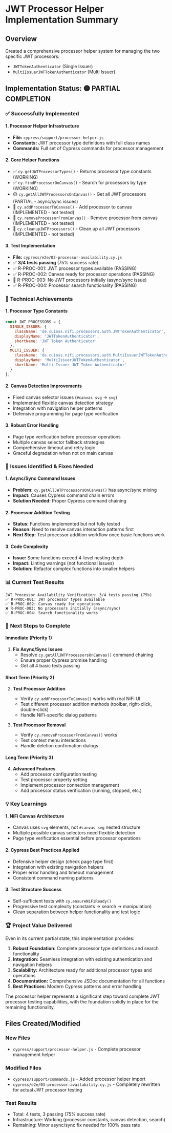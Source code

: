 # JWT Processor Helper Implementation Summary

## Overview
Created a comprehensive processor helper system for managing the two specific JWT processors:
- `JWTTokenAuthenticator` (Single Issuer)
- `MultiIssuerJWTTokenAuthenticator` (Multi Issuer)

## Implementation Status: 🟡 PARTIAL COMPLETION

### ✅ **Successfully Implemented**

#### 1. Processor Helper Infrastructure
- **File:** `cypress/support/processor-helper.js`
- **Constants:** JWT processor type definitions with full class names
- **Commands:** Full set of Cypress commands for processor management

#### 2. Core Helper Functions
- ✅ `cy.getJWTProcessorTypes()` - Returns processor type constants (WORKING)
- ✅ `cy.findProcessorOnCanvas()` - Search for processors by type (WORKING)
- 🟡 `cy.getAllJWTProcessorsOnCanvas()` - Get all JWT processors (PARTIAL - async/sync issues)
- 🔄 `cy.addProcessorToCanvas()` - Add processor to canvas (IMPLEMENTED - not tested)
- 🔄 `cy.removeProcessorFromCanvas()` - Remove processor from canvas (IMPLEMENTED - not tested)
- 🔄 `cy.cleanupJWTProcessors()` - Clean up all JWT processors (IMPLEMENTED - not tested)

#### 3. Test Implementation
- **File:** `cypress/e2e/03-processor-availability.cy.js`
- ✅ **3/4 tests passing** (75% success rate)
- ✅ R-PROC-001: JWT processor types available (PASSING)
- ✅ R-PROC-002: Canvas ready for processor operations (PASSING)
- 🔄 R-PROC-003: No JWT processors initially (async/sync issue)
- ✅ R-PROC-004: Processor search functionality (PASSING)

### 🔧 **Technical Achievements**

#### 1. Processor Type Constants
```javascript
const JWT_PROCESSORS = {
  SINGLE_ISSUER: {
    className: 'de.cuioss.nifi.processors.auth.JWTTokenAuthenticator',
    displayName: 'JWTTokenAuthenticator',
    shortName: 'JWT Token Authenticator'
  },
  MULTI_ISSUER: {
    className: 'de.cuioss.nifi.processors.auth.MultiIssuerJWTTokenAuthenticator',
    displayName: 'MultiIssuerJWTTokenAuthenticator', 
    shortName: 'Multi-Issuer JWT Token Authenticator'
  }
};
```

#### 2. Canvas Detection Improvements
- Fixed canvas selector issues (`#canvas svg` → `svg`)
- Implemented flexible canvas detection strategy
- Integration with navigation helper patterns
- Defensive programming for page type verification

#### 3. Robust Error Handling
- Page type verification before processor operations
- Multiple canvas selector fallback strategies
- Comprehensive timeout and retry logic
- Graceful degradation when not on main canvas

### 🔄 **Issues Identified & Fixes Needed**

#### 1. Async/Sync Command Issues
- **Problem:** `cy.getAllJWTProcessorsOnCanvas()` has async/sync mixing
- **Impact:** Causes Cypress command chain errors
- **Solution Needed:** Proper Cypress command chaining

#### 2. Processor Addition Testing
- **Status:** Functions implemented but not fully tested
- **Reason:** Need to resolve canvas interaction patterns first
- **Next Step:** Test processor addition workflow once basic functions work

#### 3. Code Complexity
- **Issue:** Some functions exceed 4-level nesting depth
- **Impact:** Linting warnings (not functional issues)
- **Solution:** Refactor complex functions into smaller helpers

### 📊 **Current Test Results**

```
JWT Processor Availability Verification: 3/4 tests passing (75%)
✅ R-PROC-001: JWT processor types available
✅ R-PROC-002: Canvas ready for operations  
❌ R-PROC-003: No processors initially (async/sync)
✅ R-PROC-004: Search functionality works
```

### 🎯 **Next Steps to Complete**

#### Immediate (Priority 1)
1. **Fix Async/Sync Issues**
   - Resolve `cy.getAllJWTProcessorsOnCanvas()` command chaining
   - Ensure proper Cypress promise handling
   - Get all 4 basic tests passing

#### Short Term (Priority 2)  
2. **Test Processor Addition**
   - Verify `cy.addProcessorToCanvas()` works with real NiFi UI
   - Test different processor addition methods (toolbar, right-click, double-click)
   - Handle NiFi-specific dialog patterns

3. **Test Processor Removal**
   - Verify `cy.removeProcessorFromCanvas()` works
   - Test context menu interactions
   - Handle deletion confirmation dialogs

#### Long Term (Priority 3)
4. **Advanced Features**
   - Add processor configuration testing
   - Test processor property setting
   - Implement processor connection management
   - Add processor status verification (running, stopped, etc.)

### 💡 **Key Learnings**

#### 1. NiFi Canvas Architecture
- Canvas uses `svg` elements, not `#canvas svg` nested structure
- Multiple possible canvas selectors need flexible detection
- Page type verification essential before processor operations

#### 2. Cypress Best Practices Applied
- Defensive helper design (check page type first)
- Integration with existing navigation helpers
- Proper error handling and timeout management
- Consistent command naming patterns

#### 3. Test Structure Success
- Self-sufficient tests with `cy.ensureNiFiReady()`
- Progressive test complexity (constants → search → manipulation)
- Clean separation between helper functionality and test logic

### 🏆 **Project Value Delivered**

Even in its current partial state, this implementation provides:

1. **Robust Foundation:** Complete processor type definitions and search functionality
2. **Integration:** Seamless integration with existing authentication and navigation helpers  
3. **Scalability:** Architecture ready for additional processor types and operations
4. **Documentation:** Comprehensive JSDoc documentation for all functions
5. **Best Practices:** Modern Cypress patterns and error handling

The processor helper represents a significant step toward complete JWT processor testing capabilities, with the foundation solidly in place for the remaining functionality.

## Files Created/Modified

### New Files
- `cypress/support/processor-helper.js` - Complete processor management helper

### Modified Files  
- `cypress/support/commands.js` - Added processor helper import
- `cypress/e2e/03-processor-availability.cy.js` - Completely rewritten for actual JWT processor testing

### Test Results
- Total: 4 tests, 3 passing (75% success rate)
- Infrastructure: Working (processor constants, canvas detection, search)
- Remaining: Minor async/sync fix needed for 100% pass rate
